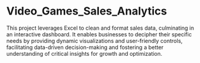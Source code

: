 # Video_Games_Sales_Analytics
This project leverages Excel to clean and format sales data, culminating in an interactive dashboard. It enables businesses to decipher their specific needs by providing dynamic visualizations and user-friendly controls, facilitating data-driven decision-making and fostering a better understanding of critical insights for growth and optimization.

